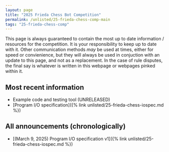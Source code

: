 ```yaml
---
layout: page
title: "2025 Frieda Chess Bot Competition"
permalink: /unlisted/25-frieda-chess-comp-main
tags: "25-frieda-chess-comp"
---
```


This page is always guaranteed to contain the most up to date information / resources for the competition. It is your responsibility to keep up to date with it. Other communication methods *may* be used at times, either for speed or convienience, but they will always be used in conjuction with an update to this page, and not as a replacement. In the case of rule disputes, the final say is whatever is written in this webpage or webpages pinked within it.

## Most recent information 
- Example code and testing tool (UNRELEASED) 
- [Program I/O specification]({% link unlisted/25-frieda-chess-iospec.md %})

## All announcements (chronologically)
- [(March 9, 2025) Program I/O specification v1]({% link unlisted/25-frieda-chess-iospec.md %})
